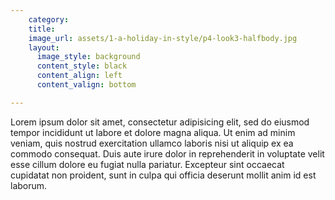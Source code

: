 ```yaml
---
    category:
    title: 
    image_url: assets/1-a-holiday-in-style/p4-look3-halfbody.jpg
    layout:
      image_style: background
      content_style: black
      content_align: left
      content_valign: bottom

---
```

Lorem ipsum dolor sit amet, consectetur adipisicing elit, sed do eiusmod tempor incididunt ut labore et dolore magna aliqua. Ut enim ad minim veniam, quis nostrud exercitation ullamco laboris nisi ut aliquip ex ea commodo consequat. Duis aute irure dolor in reprehenderit in voluptate velit esse cillum dolore eu fugiat nulla pariatur. Excepteur sint occaecat cupidatat non proident, sunt in culpa qui officia deserunt mollit anim id est laborum.